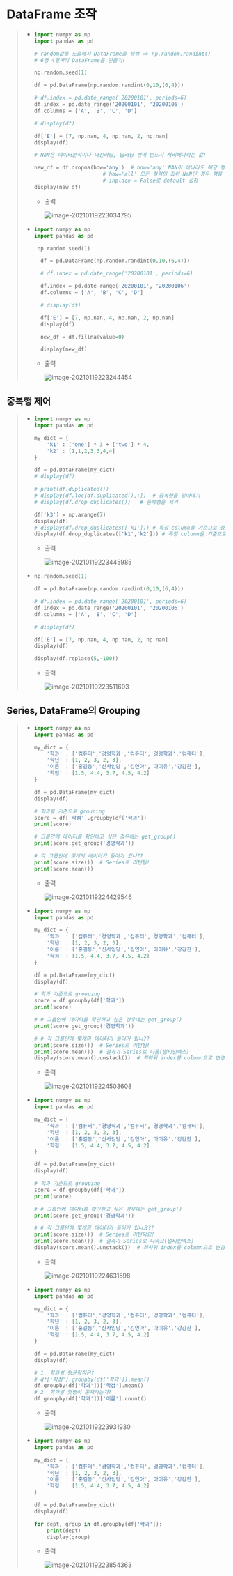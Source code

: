 # DataFrame 조작

> * ```python
>   import numpy as np
>   import pandas as pd
>
>   # random값을 도출해서 DataFrame을 생성 => np.random.randint()
>   # 6행 4열짜리 DataFrame을 만들기!
>
>   np.random.seed(1)
>
>   df = pd.DataFrame(np.random.randint(0,10,(6,4)))
>
>   # df.index = pd.date_range('20200101', periods=6)
>   df.index = pd.date_range('20200101', '20200106')
>   df.columns = ['A', 'B', 'C', 'D']
>
>   # display(df)
>
>   df['E'] = [7, np.nan, 4, np.nan, 2, np.nan]
>   display(df)
>
>   # NaN은 데이터분석이나 머신러닝, 딥러닝 전에 반드시 처리해야하는 값!
>
>   new_df = df.dropna(how='any')  # how='any' NAN이 하나라도 해당 행에 존재하면 행을 삭제
>                         # how='all' 모든 컬럼의 값이 NaN인 경우 행을 삭제
>                         # inplace = False로 default 설정 
>   display(new_df)        
>   ```
>
>   * 출력 
>
>     ![image-20210119223034795](md-images/image-20210119223034795.png)
>
> * ```python
>   import numpy as np
>   import pandas as pd
>
>    np.random.seed(1)
>
>     df = pd.DataFrame(np.random.randint(0,10,(6,4)))
>
>     # df.index = pd.date_range('20200101', periods=6)
>
>     df.index = pd.date_range('20200101', '20200106')
>     df.columns = ['A', 'B', 'C', 'D']
>
>     # display(df)
>
>     df['E'] = [7, np.nan, 4, np.nan, 2, np.nan]
>     display(df)
>
>     new_df = df.fillna(value=0)
>
>     display(new_df)        
>   ```
>
>   * 출력
>
>     ![image-20210119223244454](md-images/image-20210119223244454.png)
>
> 
>

## 중복행 제어

> * ```python
>   import numpy as np
>   import pandas as pd
>
>   my_dict = {
>       'k1' : ['one'] * 3 + ['two'] * 4,
>       'k2' : [1,1,2,3,3,4,4]
>   }
>
>   df = pd.DataFrame(my_dict)
>   # display(df)
>
>   # print(df.duplicated())
>   # display(df.loc[df.duplicated(),:])  # 중복행을 알아내기
>   # display(df.drop_duplicates())   # 중복행을 제거
>
>   df['k3'] = np.arange(7)
>   display(df)
>   # display(df.drop_duplicates(['k1'])) # 특정 column을 기준으로 중복 제거
>   display(df.drop_duplicates(['k1','k2'])) # 특정 column을 기준으로 중복 제거
>   ```
>
>   * 출력
>
>     ![image-20210119223445985](md-images/image-20210119223445985.png)
>   
>     
>   
> * ```python
>   np.random.seed(1)
>
>   df = pd.DataFrame(np.random.randint(0,10,(6,4)))
>
>   # df.index = pd.date_range('20200101', periods=6)
>   df.index = pd.date_range('20200101', '20200106')
>   df.columns = ['A', 'B', 'C', 'D']
>
>   # display(df)
>
>   df['E'] = [7, np.nan, 4, np.nan, 2, np.nan]
>   display(df)
>
>   display(df.replace(5,-100))
>   ```
>
>   * 출력
>
>     ![image-20210119223511603](md-images/image-20210119223511603.png)



## Series, DataFrame의 Grouping

> * ```python
>   import numpy as np
>   import pandas as pd
>
>   my_dict = {
>       '학과' : ['컴퓨터','경영학과','컴퓨터','경영학과','컴퓨터'],
>       '학년' : [1, 2, 3, 2, 3],
>       '이름' : ['홍길동','신사임당','김연아','아이유','강감찬'],
>       '학점' : [1.5, 4.4, 3.7, 4.5, 4.2]
>   }
>
>   df = pd.DataFrame(my_dict)
>   display(df)
>
>   # 학과를 기준으로 grouping
>   score = df['학점'].groupby(df['학과'])
>   print(score)
>
>   # 그룹안에 데이터를 확인하고 싶은 경우에는 get_group()
>   print(score.get_group('경영학과'))
>
>   # 각 그룹안에 몇개의 데이터가 들어가 있나??
>   print(score.size())  # Series로 리턴됨!
>   print(score.mean())
>   ```
>
>   * 출력
>
>     ![image-20210119224429546](md-images/image-20210119224429546.png)
>   
>     
>   
> * ```python
>   import numpy as np
>   import pandas as pd
>
>   my_dict = {
>       '학과' : ['컴퓨터','경영학과','컴퓨터','경영학과','컴퓨터'],
>       '학년' : [1, 2, 3, 2, 3],
>       '이름' : ['홍길동','신사임당','김연아','아이유','강감찬'],
>       '학점' : [1.5, 4.4, 3.7, 4.5, 4.2]
>   }
>
>   df = pd.DataFrame(my_dict)
>   display(df)
>
>   # 학과 기준으로 grouping
>   score = df.groupby(df['학과'])
>   print(score)
>
>   # # 그룹안에 데이터를 확인하고 싶은 경우에는 get_group()
>   print(score.get_group('경영학과'))
>
>   # # 각 그룹안에 몇개의 데이터가 들어가 있나??
>   print(score.size())  # Series로 리턴됨!
>   print(score.mean())  # 결과가 Series로 나옴(멀티인덱스)
>   display(score.mean().unstack())  # 최하위 index를 column으로 변경
>   ```
>
>   * 출력
>
>     ![image-20210119224503608](md-images/image-20210119224503608.png)
>
> * ```python
>   import numpy as np
>   import pandas as pd
>   
>   my_dict = {
>       '학과' : ['컴퓨터','경영학과','컴퓨터','경영학과','컴퓨터'],
>       '학년' : [1, 2, 3, 2, 3],
>       '이름' : ['홍길동','신사임당','김연아','아이유','강감찬'],
>       '학점' : [1.5, 4.4, 3.7, 4.5, 4.2]
>   }
>   
>   df = pd.DataFrame(my_dict)
>   display(df)
>   
>   # 학과 기준으로 grouping
>   score = df.groupby(df['학과'])
>   print(score)
>   
>   # # 그룹안에 데이터를 확인하고 싶은 경우에는 get_group()
>   print(score.get_group('경영학과'))
>   
>   # # 각 그룹안에 몇개의 데이터가 들어가 있나요??
>   print(score.size())  # Series로 리턴되요!
>   print(score.mean())  # 결과가 Series로 나와요(멀티인덱스)
>   display(score.mean().unstack())  # 최하위 index를 column으로 변경
>   ```
>
>   * 출력
>
>     ![image-20210119224631598](md-images/image-20210119224631598.png)
>
> * ```python
>   import numpy as np
>   import pandas as pd
>
>   my_dict = {
>       '학과' : ['컴퓨터','경영학과','컴퓨터','경영학과','컴퓨터'],
>       '학년' : [1, 2, 3, 2, 3],
>       '이름' : ['홍길동','신사임당','김연아','아이유','강감찬'],
>       '학점' : [1.5, 4.4, 3.7, 4.5, 4.2]
>   }
>
>   df = pd.DataFrame(my_dict)
>   display(df)
>
>   # 1. 학과별 평균학점은?
>   # df['학점'].groupby(df['학과']).mean()
>   df.groupby(df['학과'])['학점'].mean()
>   # 2. 학과별 몇명이 존재하는가?
>   df.groupby(df['학과'])['이름'].count()
>   ```
>
>   * 출력
>
>     ![image-20210119223931930](md-images/image-20210119223931930.png)
>
> * ```python
>   import numpy as np
>   import pandas as pd
>
>   my_dict = {
>       '학과' : ['컴퓨터','경영학과','컴퓨터','경영학과','컴퓨터'],
>       '학년' : [1, 2, 3, 2, 3],
>       '이름' : ['홍길동','신사임당','김연아','아이유','강감찬'],
>       '학점' : [1.5, 4.4, 3.7, 4.5, 4.2]
>   }
>
>   df = pd.DataFrame(my_dict)
>   display(df)
>
>   for dept, group in df.groupby(df['학과']):
>       print(dept)
>       display(group)
>   ```
>
>   * 출력
>
>     ![image-20210119223854363](md-images/image-20210119223854363.png)
>     
>     



